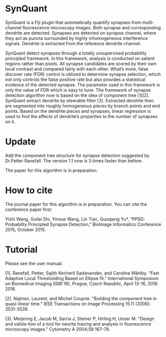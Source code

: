 # SynQuant
SynQuant is a Fiji plugin that automatically quantify synapses from multi-channel fluorescence microscopy images. Both synapse and corresponding dendrite are detected. Synapses are detected on synapse channel, where they act as puncta surrounded by highly inhomogeneous interference signals. Dendrite is extracted from the reference dendrite channel.

SynQuant detect synapses through a totally unsupervised probability principled framework. In this framework, analysis is conducted on salient regions rather than pixels. All synapse candidates are scored by their own local contrast and compared fairly with each other. What’s more, false discover rate (FDR) control is utilized to determine synapse selection, which not only controls the false positive rate but also provides a statistical evidence of the detected synapse. The parameter used in this framework is only the value of FDR which is easy to tune. The framework of synapse detection algorithm now is based on the idea of component tree [1][2]. SynQuant extract dendrite by steerable filter [3]. Extracted dendrite then are segmented into roughly homogeneous pieces by branch points and end points. Based on the dendrite pieces and synapses, linear regression is used to find the effects of dendrite’s properties to the number of synapses on it.

# Update
Add the component tree structure for synapse detection suggested by Dr.Petter Ranefall. The version 1.1 now is 3 times faster than before.

The paper for this algorithm is in preparation.
# How to cite
The journal paper for this algorithm is in preparation. You can cite the conference paper first:

Yizhi Wang, Guilai Shi, Yinxue Wang, Lin Tian, Guoqiang Yu*, “PPSD: Probability Principled Synapse Detection,” BioImage Informatics Conference 2015, October 2015.

# Tutorial
Please see the user manual.

[1].	Ranefall, Petter, Sajith Kecheril Sadanandan, and Carolina Wählby. "Fast Adaptive Local Thresholding Based on Ellipse fit." International Symposium on Biomedical Imaging (ISBI'16), Prague, Czech Republic, April 13-16, 2016. 2016.

[2].  Najman, Laurent, and Michel Couprie. "Building the component tree in quasi-linear time." IEEE Transactions on Image Processing 15.11 (2006): 3531-3539.

[3].  Meijering E, Jacob M, Sarria J, Steiner P, Hirling H, Unser M. "Design and valida-tion of a tool for neurite tracing and analysis in fluorescence microscopy images." Cytometry A 2004;58:167–76.
